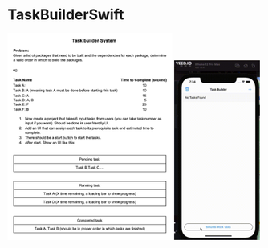# TaskBuilderSwift

<img src="https://github.com/kamrul-cse/TaskBuilderSwift/blob/master/screenshots/task_builder_problem.png" width="65%" /> <img src="https://github.com/kamrul-cse/TaskBuilderSwift/blob/master/screenshots/task_builder_demo.gif" width="34%" >
